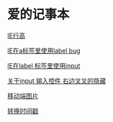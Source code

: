 爱的记事本
==

[IE行高](https://github.com/ql9075/one/issues/2 )

[IE在a标签里使用label bug](https://github.com/ql9075/one/issues/3 )

[IE在label 标签里使用input](https://github.com/ql9075/one/issues/4 )

[关于input 输入控件 右边叉叉的隐藏 ](https://github.com/ql9075/one/issues/5 )

[移动端图片](https://github.com/ql9075/one/issues/6 )

[转换时间戳](https://github.com/ql9075/one/issues/7 )

